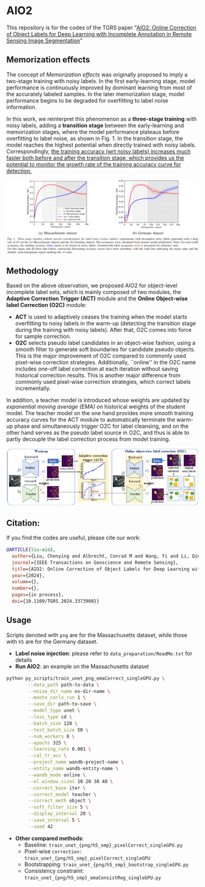 # AIO2

This repository is for the codes of the TGRS paper "[AIO2: Online Correction of Object Labels for Deep Learning with Incomplete Annotation in Remote Sensing Image Segmentation](https://ieeexplore.ieee.org/document/10460569)"

## Memorization effects
The concept of *Memorization effects* was originally proposed to imply a two-stage training with noisy labels. In the first early-learning stage, model performance is continuously improved by dominant learning from most of the accurately labeled samples. In the later memorization stage, model performance begins to be degraded for overfitting to label noise information.

In this work, we reinterpret this phenomenon as a **three-stage training** with noisy labels, adding a **transition stage** between the early-learning and memorization stages, where the model performance plateaus before overfitting to label noise, as shown in Fig. 1. In the transition stage, the model reaches the highest potential when directly trained with noisy labels. Correspondingly, <ins>the training accuracy (wrt noisy labels) increases much faster both before and after the transition stage, which provides us the potential to monitor the growth rate of the training accuracy curve for detection.</ins>


![Illustration of AIO2](media/Fig-1-memorization-effects.jpg)

## Methodology
Based on the above observation, we proposed AIO2 for object-level incomplete label sets, which is mainly composed of two modules, the **Adaptive Correction Trigger (ACT)** module and the **Online Object-wise label Correction (O2C)** module:
- **ACT** is used to adaptively ceases the training when the model starts overfitting to noisy labels in the warm-up (detecting the transition stage during the training with noisy labels). After that, O2C comes into force for sample correction.
- **O2C** selects pseudo label candidates in an object-wise fashion, using a smooth filter to generate soft boundaries for candidate pseudo objects. This is the major improvement of O2C compared to commonly used pixel-wise correction strategies. Additionally, ``online'' in the O2C name includes one-off label correction at each iteration without saving historical correction results. This is another major difference from commonly used pixel-wise correction strategies, which correct labels incrementally.

In addition, a teacher model is introduced whose weights are updated by *exponential moving average (EMA)* on historical weights of the student model. The teacher model on the one hand provides more smooth training accuracy curves for the ACT module to automatically terminate the warm-up phase and simultaneously trigger O2C for label cleansing, and on the other hand serves as the pseudo label source in O2C, and thus is able to partly decouple the label correction process from model training.

![Illustration of AIO2](media/Flowchart.png)

## Citation:
If you find the codes are useful, please cite our work:
```BibTeX
@ARTICLE{liu-aio2,
  author={Liu, Chenying and Albrecht, Conrad M and Wang, Yi and Li, Qingyu and Zhu, Xiao Xiang},
  journal={IEEE Transactions on Geoscience and Remote Sensing}, 
  title={AIO2: Online Correction of Object Labels for Deep Learning with Incomplete Annotation in Remote Sensing Image Segmentation}, 
  year={2024},
  volume={},
  number={},
  pages={in process},
  doi={10.1109/TGRS.2024.3373908}}
```
## Usage
Scripts denoted with `png` are for the Massachusetts dataset, while those with `h5` are for the Germany dataset.
- **Label noise injection**: please refer to `data_preparation/ReadMe.txt` for details
- **Run AIO2**: an example on the Massachusetts dataset
```bash
python py_scripts/train_unet_png_emaCorrect_singleGPU.py \
        --data_path path-to-data \
        --noise_dir_name ns-dir-name \
        --monte_carlo_run 1 \
        --save_dir path-to-save \
        --model_type unet \
        --loss_type cd \
        --batch_size 128 \
        --test_batch_size 50 \
        --num_workers 8 \
        --epochs 325 \
        --learning_rate 0.001 \
        --cal_tr_acc \
        --project_name wandb-project-name \
        --entity_name wandb-entity-name \
        --wandb_mode online \
        --el_window_sizes 10 20 30 40 \
        --correct_base iter \
        --correct_model teacher \
        --correct_meth object \
        --soft_filter_size 5 \
        --display_interval 20 \
        --save_interval 5 \
        --seed 42 
```
- **Other compared methods**:
  - Baseline: `train_unet_{png/h5_smp}_pixelCorrect_singleGPU.py`
  - Pixel-wise `correction: train_unet_{png/h5_smp}_pixelCorrect_singleGPU`
  - Bootstrapping: `train_unet_{png/h5_smp}_bootstrap_singleGPU.py`
  - Consistency constraint: `train_unet_{png/h5_smp}_emaConsistReg_singleGPU.py`